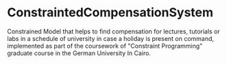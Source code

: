 # ConstraintedCompensationSystem
Constrained Model that helps to find compensation for lectures, tutorials or labs in a schedule of university in case a holiday is present on command, implemented as part of the coursework of "Constraint Programming" graduate course in the German University In Cairo.
